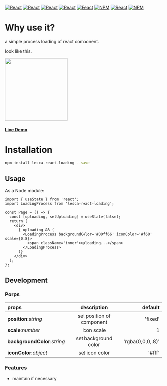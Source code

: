 [![React](https://img.shields.io/badge/-ReactJs-61DAFB?style=for-the-badge&logo=react&logoColor=white)](https://zh-hant.reactjs.org/)
[![React](https://img.shields.io/badge/Less-1d365d?style=for-the-badge&logo=less&logoColor=white)](https://lesscss.org/)
[![React](https://img.shields.io/badge/Typescript-4277c0?style=for-the-badge&logo=typescript&logoColor=white)](https://www.typescriptlang.org/)
[![React](https://img.shields.io/badge/HTML5-E34F26?style=for-the-badge&logo=html5&logoColor=white)](https://www.w3schools.com/html/)
[![React](https://img.shields.io/badge/-CSS3-1572B6?style=for-the-badge&logo=css3&logoColor=white)](https://www.w3schools.com/css/)
[![NPM](https://img.shields.io/badge/NPM-ba443f?style=for-the-badge&logo=npm&logoColor=white)](https://www.npmjs.com/)
[![React](https://img.shields.io/badge/Node.js-43853D?style=for-the-badge&logo=node.js&logoColor=white)](https://nodejs.org/en/)
[![NPM](https://img.shields.io/badge/DEV-Jameshsu1125-9cf?style=for-the-badge)](https://www.npmjs.com/~jameshsu1125)

# Why use it?

a simple process loading of react component.

look like this.

<img src='http://linebot.lesca.net/data/git/02.gif' width='200' height='200' />

#### [Live Demo](https://jameshsu1125.github.io/lesca-react-loading/)

# Installation

```sh
npm install lesca-react-loading --save
```

## Usage

As a Node module:

```JSX
import { useState } from 'react';
import LoadingProcess from 'lesca-react-loading';

const Page = () => {
  const [uploading, setUploading] = useState(false);
  return (
    <div>
      { uploading && (
        <LoadingProcess backgroundColor='#00ff66' iconColor='#f60' scale={0.8}>
          <span className='inner'>uploading...</span>
        </LoadingProcess>
      )}
    </div>
  );
};
```

## Development

### Porps

| props                        |        description        |          default |
| :--------------------------- | :-----------------------: | ---------------: |
| **position**:_string_        | set position of component |          'fixed' |
| **scale**:_number_           |        icon scale         |                1 |
| **backgroundColor**:_string_ |   set background color    | 'rgba(0,0,0,.8)' |
| **iconColor**:_object_       |      set icon color       |           '#fff' |

### Features

- maintain if necessary
